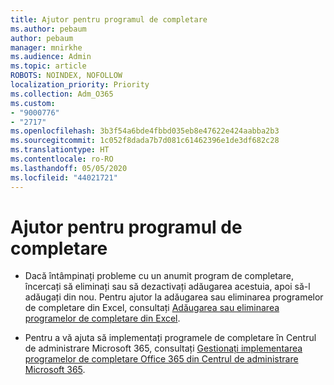 ```yaml
---
title: Ajutor pentru programul de completare
ms.author: pebaum
author: pebaum
manager: mnirkhe
ms.audience: Admin
ms.topic: article
ROBOTS: NOINDEX, NOFOLLOW
localization_priority: Priority
ms.collection: Adm_O365
ms.custom:
- "9000776"
- "2717"
ms.openlocfilehash: 3b3f54a6bde4fbbd035eb8e47622e424aabba2b3
ms.sourcegitcommit: 1c052f8dada7b7d081c61462396e1de3df682c28
ms.translationtype: HT
ms.contentlocale: ro-RO
ms.lasthandoff: 05/05/2020
ms.locfileid: "44021721"
---
```

# <a name="add-in-help"></a>Ajutor pentru programul de completare

- Dacă întâmpinați probleme cu un anumit program de completare, încercați să eliminați sau să dezactivați adăugarea acestuia, apoi să-l adăugați din nou. Pentru ajutor la adăugarea sau eliminarea programelor de completare din Excel, consultați [Adăugarea sau eliminarea programelor de completare din Excel](https://support.office.com/client/0af570c4-5cf3-4fa9-9b88-403625a0b460).

- Pentru a vă ajuta să implementați programele de completare în Centrul de administrare Microsoft 365, consultați [Gestionați implementarea programelor de completare Office 365 din Centrul de administrare Microsoft 365](https://docs.microsoft.com/office365/admin/manage/manage-deployment-of-add-ins).
